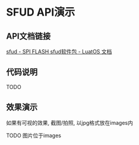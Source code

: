 # SFUD API演示

## API文档链接

[sfud - SPI FLASH sfud软件包 - LuatOS 文档](https://wiki.luatos.com/api/sfud.html)

## 代码说明

TODO

## 效果演示

如果有可视的效果, 截图/拍照, 以jpg格式放在images内

TODO 图片位于images
